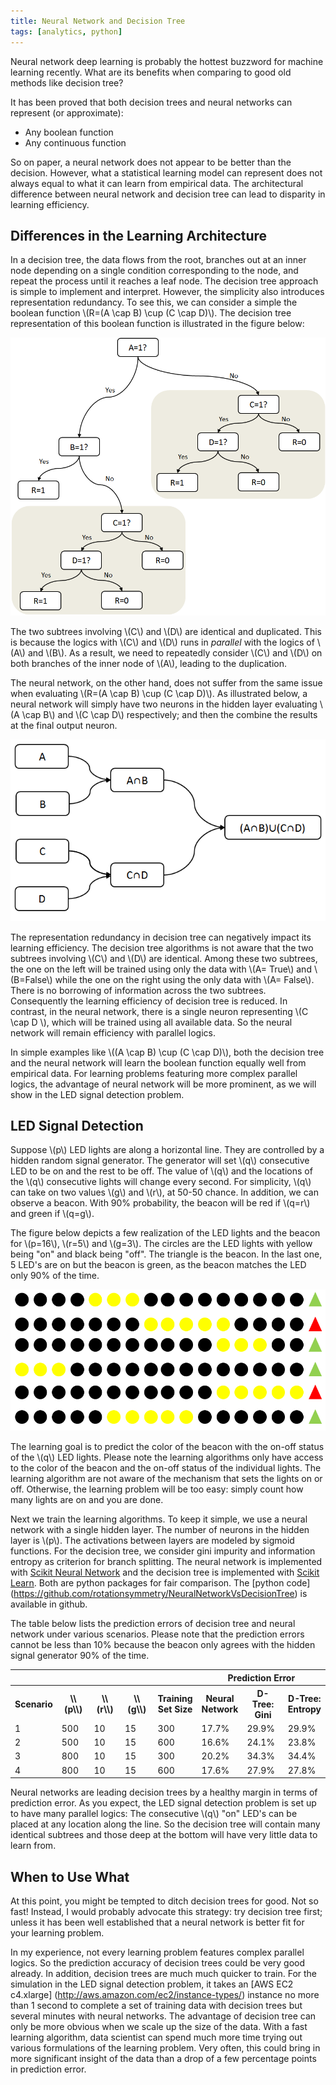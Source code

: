 ```yaml
---
title: Neural Network and Decision Tree
tags: [analytics, python]
---
```

Neural network deep learning is probably the hottest buzzword for machine learning recently. What are its benefits when comparing to good old methods like decision tree?

<!-- more -->

It has been proved that both decision trees and neural networks can represent (or approximate):

* Any boolean function
* Any continuous function

So on paper, a neural network does not appear to be better than the decision. However, what a statistical learning model can represent does not always equal to what it can learn from empirical data. The architectural difference between neural network and decision tree can lead to disparity in learning efficiency.

## Differences in the Learning Architecture
In a decision tree, the data flows from the root,  branches out at an inner node depending on a single condition corresponding to the node, and repeat the process until it reaches a  leaf node. The decision tree approach is simple to implement and interpret. However, the simplicity also introduces representation redundancy. To see this, we can consider a simple the boolean function \\(R=(A \cap B) \cup (C \cap D)\\). The decision tree representation of this boolean function is illustrated in the figure below:

![Decision Tree Representation of Boolean Function](/images/neural-network-decision-tree/decision_tree.png)

The two subtrees involving \\(C\\) and \\(D\\) are identical and duplicated. This is because the logics with \\(C\\) and \\(D\\) runs in *parallel* with the logics of \\(A\\) and \\(B\\). As a result, we need to repeatedly consider \\(C\\) and \\(D\\) on both branches of the inner node of \\(A\\), leading to the duplication.

The neural network, on the other hand, does not suffer from the same issue when evaluating \\(R=(A \cap B) \cup (C \cap D)\\). As illustrated below, a neural network will simply have two neurons in the hidden layer evaluating \\(A \cap B\\) and \\(C \cap D\\) respectively; and then the combine the results at the final output neuron.

![Neural Network Representation of Boolean Function](/images/neural-network-decision-tree/neural_network.png)

The representation redundancy in decision tree can negatively impact its learning efficiency. The decision tree algorithms is not aware that the two subtrees involving \\(C\\) and \\(D\\) are identical. Among these two subtrees, the one on the left will be trained using only the data with \\(A= True\\) and \\(B=False\\) while the one on the right using the only data with \\(A= False\\). There is no borrowing of information across the two subtrees. Consequently the learning efficiency of decision tree is reduced. In contrast, in the neural network, there is a single neuron representing \\(C \cap D \\), which will be trained using all available data. So the neural network will remain efficiency with parallel logics.

In simple examples like \\((A \cap B) \cup (C \cap D)\\), both the decision tree and the neural network will learn the boolean function equally well from empirical data. For learning problems featuring more complex parallel logics, the advantage of neural network will be more prominent, as we will show in the LED signal detection problem.

## LED Signal Detection
Suppose \\(p\\) LED lights are along a horizontal line. They are controlled by a hidden random signal generator. The generator will set \\(q\\) consecutive LED to be on and the rest to be off. The value of \\(q\\) and the locations of the \\(q\\) consecutive lights will change every second. For simplicity, \\(q\\) can take on two values \\(g\\) and \\(r\\), at 50-50 chance. In addition, we can observe a beacon. With 90% probability, the beacon will be red if \\(q=r\\) and green if \\(q=g\\).

The figure below depicts a few realization of the LED lights and the beacon for \\(p=16\\), \\(r=5\\) and \\(g=3\\). The circles are the LED lights with yellow being "on" and black being "off". The triangle is the beacon. In the last one, 5 LED's are on but the beacon is green, as the beacon matches the LED only 90% of the time.

![LED and Beacons](/images/neural-network-decision-tree/signal_detection.png)

The learning goal is to predict the color of the beacon with the on-off status of the \\(q\\) LED lights. Please note the learning algorithms only have access to the color of the beacon and the on-off status of the individual lights. The learning algorithm are not aware of the mechanism that sets the lights on or off. Otherwise, the learning problem will be too easy: simply count how many lights are on and you are done.

Next we train the learning algorithms. To keep it simple, we use a neural network with a single hidden layer. The number of neurons in the hidden layer is \\(p\\). The activations between layers are modeled by sigmoid functions. For the decision tree, we consider gini impurity and information entropy as criterion for branch splitting. The neural network is implemented with [Scikit Neural Network](http://scikit-neuralnetwork.readthedocs.org) and the decision tree is implemented with [Scikit Learn](http://scikit-learn.org/stable/modules/tree.html). Both are python packages for fair comparison. The [python code] (https://github.com/rotationsymmetry/NeuralNetworkVsDecisionTree) is available in github.

The table below lists the prediction errors of decision tree and neural network under various scenarios. Please note that the prediction errors cannot be less than 10% because the beacon only agrees with the hidden signal generator 90% of the time.

<table>
  <tr>
	  <th colspan="5"></th>
	  <th colspan="3">Prediction Error</th>
  </tr>
  <tr>
    <th>Scenario</th>
    <th>\\(p\\)</th>
    <th>\\(r\\)</th>
    <th>\\(g\\)</th>
    <th>Training <br/>Set Size</th>
    <th>Neural <br/> Network</th>
    <th>D-Tree: <br/>Gini</th>
    <th>D-Tree: <br/>Entropy</th>
  </tr>
  <tr>
    <td>1</td><td>500</td><td>10</td><td>15</td><td>300</td>
	    <td>17.7%</td><td>29.9%</td><td>29.9%</td>
  </tr>
  <tr>
    <td>2</td><td>500</td><td>10</td><td>15</td><td>600</td>
	    <td>16.6%</td><td>24.1%</td><td>23.8%</td>
  </tr>
  <tr>
    <td>3</td><td>800</td><td>10</td><td>15</td><td>300</td>
	    <td>20.2%</td><td>34.3%</td><td>34.4%</td>
  </tr>
  <tr>
    <td>4</td><td>800</td><td>10</td><td>15</td><td>600</td>
	    <td>17.6%</td><td>27.9%</td><td>27.8%</td>
  </tr>
</table>

Neural networks are leading decision trees by a healthy margin in terms of prediction error. As you expect, the LED signal detection problem is set up to have many parallel logics: The consecutive \\(q\\) "on" LED's can be placed at any location along the line. So the decision tree will contain many identical subtrees and those deep at the bottom will have very little data to learn from.

## When to Use What
At this point, you might be tempted to ditch decision trees for good. Not so fast! Instead, I would probably advocate this strategy: try decision tree first; unless it has been well established that a neural network is better fit for your learning problem.

In my experience, not every learning problem features complex parallel logics. So the prediction accuracy of decision trees could be very good already. In addition, decision trees are much much quicker to train. For the simulation in the LED signal detection problem, it takes an [AWS EC2 c4.xlarge] (http://aws.amazon.com/ec2/instance-types/) instance no more than 1 second to complete a set of training data with decision trees but several minutes with neural networks. The advantage of decision tree can only be more obvious when we scale up the size of the data. With a fast learning algorithm, data scientist can spend much more time trying out various formulations of the learning problem. Very often, this could bring in more significant insight of the data than a drop of a few percentage points in prediction error.
